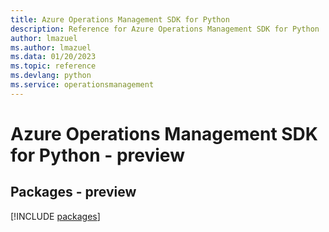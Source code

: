 ```yaml
---
title: Azure Operations Management SDK for Python
description: Reference for Azure Operations Management SDK for Python
author: lmazuel
ms.author: lmazuel
ms.data: 01/20/2023
ms.topic: reference
ms.devlang: python
ms.service: operationsmanagement
---
```

# Azure Operations Management SDK for Python - preview
## Packages - preview
[!INCLUDE [packages](operations-management-index.md)]